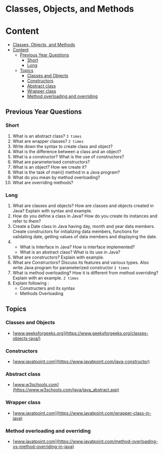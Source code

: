 # Classes, Objects, and Methods

# Content

- [Classes, Objects, and Methods](#classes-objects-and-methods)
- [Content](#content)
  - [Previous Year Questions](#previous-year-questions)
    - [Short](#short)
    - [Long](#long)
  - [Topics](#topics)
    - [Classes and Objects](#classes-and-objects)
    - [Constructors](#constructors)
    - [Abstract class](#abstract-class)
    - [Wrapper class](#wrapper-class)
    - [Method overloading and overriding](#method-overloading-and-overriding)

## Previous Year Questions

### Short

1. What is an abstract class? `3 times`
2. What are wrapper classes? `2 times`
3. Write down the syntax to create class and object?
4. What is the difference between a class and an object?
5. What is a constructor? What is the use of constructors?
6. What are parameterised constructors?
7. What is an object? How we create it?
8. What is the task of main() method in a Java program?
9. What do you mean by method overloading?
10. What are overriding methods?

### Long

1. What are classes and objects? How are classes and objects created in Java? Explain with
   syntax and example.
2. How do you define a class in Java? How do you create its instances and refer to them?
3. Create a Date class in Java having day, month and year data members. Create constructors
   for initializing data members, functions for validating date, getting values of data members
   and displaying the date.
4. - What is Interface in Java? How is interface implemented?
   - What is an abstract class? What is its use in Java?
5. What are constructors? Explain with example.
6. What are Constructors? Discuss its features and various types. Also write Java program
   for parameterized constructor `2 times`
7. What is method overloading? How it is different from method overriding? Explain with
   an example. `2 times`
8. Explain following :
   - Constructers and its syntax
   - Methods Overloading

## Topics

### Classes and Objects

- [www.geeksforgeeks.org](https://www.geeksforgeeks.org/classes-objects-java/)

### Constructors

- [www.javatpoint.com](https://www.javatpoint.com/java-constructor)

### Abstract class

- [www.w3schools.com](https://www.w3schools.com/java/java_abstract.asp)

### Wrapper class

- [www.javatpoint.com](https://www.javatpoint.com/wrapper-class-in-java)

### Method overloading and overriding

- [www.javatpoint.com](https://www.javatpoint.com/method-overloading-vs-method-overriding-in-java)
